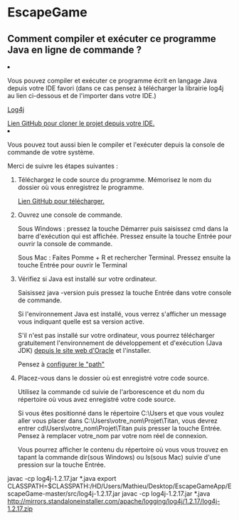 # EscapeGame
## Comment compiler et exécuter ce programme Java en ligne de commande ?
<li><p>Vous pouvez compiler et exécuter ce programme écrit en langage Java depuis votre IDE favori (dans ce cas pensez à télécharger la librairie log4j au lien ci-dessous et de l'importer dans votre IDE.)</p>
<p><a href="http://mirrors.standaloneinstaller.com/apache/logging/log4j/1.2.17/log4j-1.2.17.zip">Log4j</a></p>
<a href="https://github.com/MathieuDutheil/EscapeGame.git">Lien GitHub pour cloner le projet depuis votre IDE.</a></li>

<li>
<p>Vous pouvez tout aussi bien le compiler et l'exécuter depuis la console de commande de votre système.</p>
<p>Merci de suivre les étapes suivantes :</p>
</li>

<ol>
<li>Téléchargez le code source du programme. Mémorisez le nom du dossier où vous enregistrez le programme.
<p><a href="https://github.com/MathieuDutheil/EscapeGame/archive/master.zip">Lien GitHub pour télécharger.</a></p>
</li>

<li>Ouvrez une console de commande.
<p>Sous Windows : pressez la touche Démarrer puis saisissez cmd dans la barre d'exécution qui est affichée. Pressez ensuite la touche Entrée pour ouvrir la console de commande.</p>
<p>Sous Mac : Faites Pomme + R et rechercher Terminal. Pressez ensuite la touche Entrée pour ouvrir le Terminal</p>
</li>

<li>Vérifiez si Java est installé sur votre ordinateur.
<p>Saisissez java -version puis pressez la touche Entrée dans votre console de commande.</p>
<p>Si l'environnement Java est installé, vous verrez s'afficher un message vous indiquant quelle est sa version active.</p>
<p>S'il n'est pas installé sur votre ordinateur, vous pourrez télécharger gratuitement l'environnement de développement et d'exécution (Java JDK) <a href="http://www.oracle.com/technetwork/java/javase/downloads/index.html">depuis le site web d'Oracle</a> et l'installer.</p>
<p>Pensez à <a href="https://www.java.com/fr/download/help/path.xml">configurer le "path"</a></p>
</li>

<li>Placez-vous dans le dossier où est enregistré votre code source.
<p>Utilisez la commande cd suivie de l'arborescence et du nom du répertoire où vous avez enregistré votre code source.</p>
<p>Si vous êtes positionné dans le répertoire C:\Users et que vous voulez aller vous placer dans C:\Users\votre_nom\Projet\Titan, vous devrez entrer cd\Users\votre_nom\Projet\Titan puis presser la touche Entrée. Pensez à remplacer votre_nom par votre nom réel de connexion.</p>
<p>Vous pourrez afficher le contenu du répertoire où vous vous trouvez en tapant la commande dir(sous Windows) ou ls(sous Mac) suivie d'une pression sur la touche Entrée.</p>

</li>
</ol>




javac -cp log4j-1.2.17.jar *.java
export CLASSPATH=$CLASSPATH:/HD/Users/Mathieu/Desktop/EscapeGameApp/EscapeGame-master/src/log4j-1.2.17.jar
javac -cp log4j-1.2.17.jar *.java
http://mirrors.standaloneinstaller.com/apache/logging/log4j/1.2.17/log4j-1.2.17.zip
